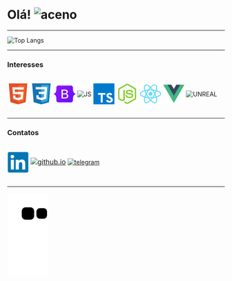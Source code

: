 # Olá! <img src="https://emojipedia-us.s3.amazonaws.com/source/noto-emoji-animations/344/waving-hand_medium-dark-skin-tone_1f44b-1f3fe_1f3fe.gif" width="35" height = "35" alt = "aceno">

<hr>

![Top Langs](https://github-readme-stats-christiandoramo.vercel.app/api/top-langs/?username=christiandoramo&layout=compact&langs_count=12&theme=highcontrast)

<div class = "tecnologias" style="display: inline_block">

<hr>
  
### Interesses
  
<br><img title="HTML5" align="center" alt="HTML5" height="50" width="50" src="https://raw.githubusercontent.com/devicons/devicon/master/icons/html5/html5-original.svg"> <img title="CSS3" align="center" alt="CSS3" height="50" width="50" src="https://raw.githubusercontent.com/devicons/devicon/master/icons/css3/css3-original.svg"> <img title="Bootstrap" align="center" alt="Bootstrap" height="50" width="50" src="https://raw.githubusercontent.com/devicons/devicon/master/icons/bootstrap/bootstrap-original.svg"> <img title="JS" align="center" alt="JS" height="50" width="50" src="https://icon-library.com/images/javascript-icon-png/javascript-icon-png-23.jpg"> <img title="Typescript" align="center" alt="Typescript" height="50" width="50" src="https://raw.githubusercontent.com/devicons/devicon/master/icons/typescript/typescript-original.svg"> <img title="NODE.JS" align="center" alt="NODE.JS" height="50" width="50" src="https://raw.githubusercontent.com/devicons/devicon/master/icons/nodejs/nodejs-original.svg"> <img title="REACT" align="center" alt="REACT" height="50" width="50" src="https://raw.githubusercontent.com/devicons/devicon/master/icons/react/react-original.svg"> <img title="Vue" align="center" alt="Vue" height="50" width="50" src="https://raw.githubusercontent.com/devicons/devicon/master/icons/vuejs/vuejs-original.svg"> <img title="UNREAL" align="center" alt="UNREAL" height="50" width="50" src="https://i.pinimg.com/originals/8d/8e/7d/8d8e7dae5de37c62461aab48d7f3f5e7.png"><br><br></div>

<div class = "contatos" style="display: inline_block">
  
<hr>
  
### Contatos

<br> 
<a title="https://www.linkedin.com/in/christian-oliveira-299795260/" target="_blank" href="https://www.linkedin.com/in/christian-oliveira-299795260/"><img align="center" alt="linkedin" height="50" width="50"  src="https://raw.githubusercontent.com/devicons/devicon/master/icons/linkedin/linkedin-original.svg"></a> <a target="_blank" href="https://christiandoramo.github.io/" style="font-size: 16px; text-align: center"><img align="center" alt="github.io" height="50" width="50" title="https://christiandoramo.github.io" src="https://github.githubassets.com/images/modules/logos_page/GitHub-Mark.png"></a> <a href="https://t.me/forbiddome" target="_blank"><img align="center" alt="telegram" height="50" width="50" title="telegram" src="https://cdn-icons-png.flaticon.com/512/2111/2111646.png"></a>
<br><br>

 <hr>
  
![Snake animation](https://github.com/christiandoramo/christiandoramo/blob/output/github-contribution-grid-snake.svg)

</div>

